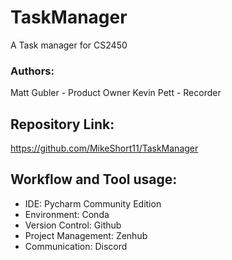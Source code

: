 # TaskManager
A Task manager for CS2450

### Authors:
Matt Gubler - Product Owner
Kevin Pett - Recorder

## Repository Link:
https://github.com/MikeShort11/TaskManager

## Workflow and Tool usage:
- IDE: Pycharm Community Edition
- Environment: Conda
- Version Control: Github
- Project Management: Zenhub
- Communication: Discord
